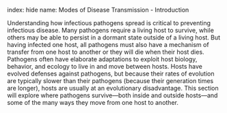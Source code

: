 index: hide
name: Modes of Disease Transmission - Introduction

Understanding how infectious pathogens spread is critical to preventing infectious disease. Many pathogens require a living host to survive, while others may be able to persist in a dormant state outside of a living host. But having infected one host, all pathogens must also have a mechanism of transfer from one host to another or they will die when their host dies. Pathogens often have elaborate adaptations to exploit host biology, behavior, and ecology to live in and move between hosts. Hosts have evolved defenses against pathogens, but because their rates of evolution are typically slower than their pathogens (because their generation times are longer), hosts are usually at an evolutionary disadvantage. This section will explore where pathogens survive—both inside and outside hosts—and some of the many ways they move from one host to another.
